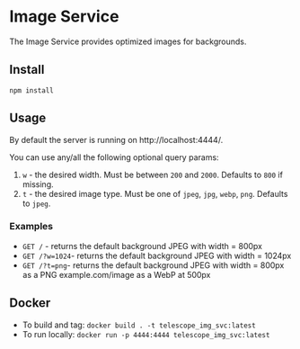 # Image Service

The Image Service provides optimized images for backgrounds.

## Install

```
npm install
```

## Usage

By default the server is running on http://localhost:4444/.

You can use any/all the following optional query params:

1. `w` - the desired width. Must be between `200` and `2000`. Defaults to `800` if missing.
1. `t` - the desired image type. Must be one of `jpeg`, `jpg`, `webp`, `png`. Defaults to `jpeg`.

### Examples

- `GET /` - returns the default background JPEG with width = 800px
- `GET /?w=1024`- returns the default background JPEG with width = 1024px
- `GET /?t=png`- returns the default background JPEG with width = 800px as a PNG
  example.com/image as a WebP at 500px

## Docker

- To build and tag: `docker build . -t telescope_img_svc:latest`
- To run locally: `docker run -p 4444:4444 telescope_img_svc:latest`
